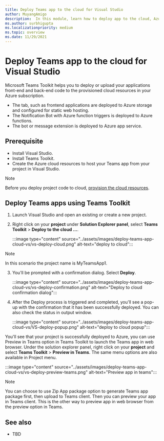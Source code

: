 ```yaml
---
title: Deploy Teams app to the cloud for Visual Studio
author: MuyangAmigo
description:  In this module, learn how to deploy app to the cloud, Azure, or SharePoint and deploy Teams apps using Teams Toolkit in Visual Studio
ms.author: surbhigupta
ms.localizationpriority: medium
ms.topic: overview
ms.date: 11/29/2021
---
```


# Deploy Teams app to the cloud for Visual Studio

Microsoft Teams Toolkit helps you to deploy or upload your applications front-end and back-end code to the provisioned cloud resources in your Azure subscription.

* The tab, such as frontend applications are deployed to Azure storage and configured for static web hosting.
* The Notification Bot with Azure function triggers is deployed to Azure functions.
* The bot or message extension is deployed to Azure app service.

## Prerequisite

* Install Visual Studio.
* Install Teams Toolkit.
* Create the Azure cloud resources to host your Teams app from your project in Visual Studio.

> [!NOTE]
> Before you deploy project code to cloud, [provision the cloud resources](provision.md).

## Deploy Teams apps using Teams Toolkit

1. Launch Visual Studio and open an existing or create a new project.
2. Right click on your **project** under **Solution Explorer panel**, select **Teams Toolkit** > **Deploy to the cloud …**.

   :::image type="content" source="../assets/images/deploy-teams-app-cloud-vs/vs-deploy-cloud.png" alt-text="deploy to cloud":::

> [!NOTE]
> In this scenario the project name is MyTeamsApp1.

3. You'll be prompted with a confirmation dialog. Select **Deploy**.

   :::image type="content" source="../assets/images/deploy-teams-app-cloud-vs/vs-deploy-confirmation.png" alt-text="Deploy to cloud confirmation dialog":::

4. After the Deploy process is triggered and completed, you'll see a pop-up with the confirmation that it has been successfully deployed. You can also check the status in output window.

   :::image type="content" source="../assets/images/deploy-teams-app-cloud-vs/VS-deploy-popup.png" alt-text="deploy to cloud popup":::

You'll see that your project is successfully deployed to Azure, you can use Preview in Teams option in Teams Toolkit to launch the Teams app in web browser. Under the solution explorer panel, right click on your **project** and select **Teams Toolkit** > **Preview in Teams**. The same menu options are also available in Project menu.

:::image type="content" source="../assets/images/deploy-teams-app-cloud-vs/vs-deploy-preview-teams.png" alt-text="Preview app in teams":::

> [!NOTE]
> You can choose to use Zip App package option to generate Teams app package first, then upload to Teams client. Then you can preview your app in Teams client. This is the other way to preview app in web browser from the preview option in Teams.

## See also

* TBD
